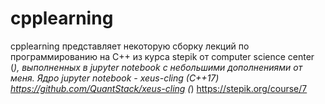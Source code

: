 # cpplearning
cpplearning представляет некоторую сборку лекций по программированию на C++ из курса stepik от computer science center (*), выполненных в jupyter notebook c небольшими дополнениями от меня.
Ядро jupyter notebook - xeus-cling (C++17)
https://github.com/QuantStack/xeus-cling
(*) https://stepik.org/course/7
